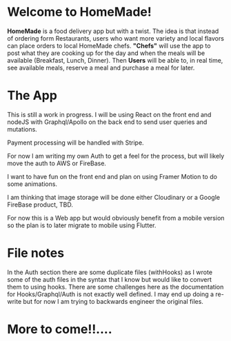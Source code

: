 # Welcome to HomeMade!

**HomeMade** is a food delivery app but with a twist. The idea is that instead of ordering form Restaurants, users who want more variety and local flavors can place orders to local HomeMade chefs. **"Chefs"** will use the app to post what they are cooking up for the day and when the meals will be available (Breakfast, Lunch, Dinner). Then **Users** will be able to, in real time, see available meals, reserve a meal and purchase a meal for later.

# The App

This is still a work in progress. I will be using React on the front end and nodeJS with Graphql/Apollo on the back end to send user queries and mutations.

Payment processing will be handled with Stripe.

For now I am writing my own Auth to get a feel for the process, but will likely move the auth to AWS or FireBase.

I want to have fun on the front end and plan on using Framer Motion to do some animations.

I am thinking that image storage will be done either Cloudinary or a Google FireBase product, TBD.

For now this is a Web app but would obviously benefit from a mobile version so the plan is to later migrate to mobile using Flutter.

# File notes

In the Auth section there are some duplicate files (withHooks) as I wrote some of the auth files in the syntax that I know but would like to convert them to using hooks. There are some challenges here as the documentation for Hooks/Graphql/Auth is not exactly well defined. I may end up doing a re-write but for now I am trying to backwards engineer the original files.

# More to come!!....
